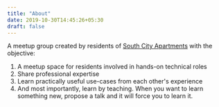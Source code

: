 ```yaml
---
title: "About"
date: 2019-10-30T14:45:26+05:30
draft: false
---
```


A meetup group created by residents of [South City Apartments](http://sugruha.in/) with the objective:

1. A meetup space for residents involved in hands-on technical roles
2. Share professional expertise
3. Learn practically useful use-cases from each other's experience
4. And most importantly, learn by teaching. When you want to learn something new, propose a talk and it will force you to learn it.


